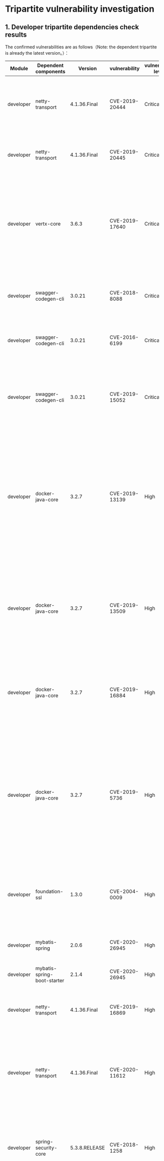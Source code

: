 # Tripartite vulnerability investigation

## 1. Developer tripartite dependencies check results

The confirmed vulnerabilities are as follows（Note: the dependent tripartite is already the latest version。）：

| Module      |  Dependent components  |Version| vulnerability|  vulnerability level            |   vulnerability description |  resolved or not |    Description    |
| ---------| --------------------|----------------------|----------------|----------------- |----------------|-----------------|---------------------------------|
|developer| netty-transport  | 4.1.36.Final | CVE-2019-20444  |  Critical        |HttpObjectDecoder.java in Netty before 4.1.44 allows an HTTP header that lacks a colon, which might be interpreted as a separate header with an incorrect syntax, or might be interpreted as an "invalid fold." | no        | servicecomb 1.3.0 Passively dependent tripartite     |
|developer| netty-transport  | 4.1.36.Final | CVE-2019-20445  |  Critical        |HttpObjectDecoder.java in Netty before 4.1.44 allows a Content-Length header to be accompanied by a second Content-Length header, or by a Transfer-Encoding header.| no| servicecomb 1.3.0 Passively dependent tripartite     |
|developer| vertx-core  | 3.6.3 | CVE-2019-17640  |  Critical        |TIn Eclipse Vert.x 3.4.x up to 3.9.4, 4.0.0.milestone1, 4.0.0.milestone2, 4.0.0.milestone3, 4.0.0.milestone4, 4.0.0.milestone5, 4.0.0.Beta1, 4.0.0.Beta2, and 4.0.0.Beta3, StaticHandler doesn't correctly processes back slashes on Windows Operating systems, allowing, escape the webroot folder to the current working directory | no| servicecomb 1.3.0 Passively dependent tripartite     |
|developer|swagger-codegen-cli  | 3.0.21 | CVE-2018-8088 |  Critical        |Netty before 4.1.42.Final mishandles whitespace before the colon in HTTP headers (such as a "Transfer-Encoding : chunked" line), which leads to HTTP request smuggling. | no| Its dependencies are not found in the project dependency tree     |
|developer|swagger-codegen-cli  | 3.0.21 | CVE-2016-6199 |  Critical        |ObjectSocketWrapper.java in Gradle 2.12 allows remote attackers to execute arbitrary code via a crafted serialized object.| no| Its dependencies are not found in the project dependency tree     |
|developer|swagger-codegen-cli  | 3.0.21 | CVE-2019-15052 |  Critical        |he HTTP client in Gradle before 5.6 sends authentication credentials originally destined for the configured host. If that host returns a 30x redirect, Gradle also sends those credentials to all subsequent hosts that the request redirects to. This is similar to CVE-2018-1000007. | no| Its dependencies are not found in the project dependency tree     |
|developer|docker-java-core  | 3.2.7 | CVE-2019-13139 |  High|	In Docker before 18.09.4, an attacker who is capable of supplying or manipulating the build path for the "docker build" command would be able to gain command execution. An issue exists in the way "docker build" processes remote git URLs, and results in command injection into the underlying "git clone" command, leading to code execution in the context of the user executing the "docker build" command. This occurs because git ref can be misinterpreted as a flag. | no| Already the latest version     |
|developer|docker-java-core  | 3.2.7 | CVE-2019-13509 |  High|	In Docker CE and EE before 18.09.8 (as well as Docker EE before 17.06.2-ee-23 and 18.x before 18.03.1-ee-10), Docker Engine in debug mode may sometimes add secrets to the debug log. This applies to a scenario where docker stack deploy is run to redeploy a stack that includes (non external) secrets. It potentially applies to other API users of the stack API if they resend the secret. | no| Already the latest version     |
|developer|docker-java-core  | 3.2.7 | CVE-2019-16884 |  High|	runc through 1.0.0-rc8, as used in Docker through 19.03.2-ce and other products, allows AppArmor restriction bypass because libcontainer/rootfs_linux.go incorrectly checks mount targets, and thus a malicious Docker image can mount over a /proc directory.| no| Already the latest version     |
|developer|docker-java-core  | 3.2.7 | CVE-2019-5736 |  High|	runc through 1.0-rc6, as used in Docker before 18.09.2 and other products, allows attackers to overwrite the host runc binary (and consequently obtain host root access) by leveraging the ability to execute a command as root within one of these types of containers: (1) a new container with an attacker-controlled image, or (2) an existing container, to which the attacker previously had write access, that can be attached with docker exec. This occurs because of file-descriptor mishandling, related to /proc/self/exe. | no| Already the latest version     |
|developer|foundation-ssl  | 1.3.0 | CVE-2004-0009 |  High|	Apache-SSL 1.3.28+1.52 and earlier, with SSLVerifyClient set to 1 or 3 and SSLFakeBasicAuth enabled, allows remote attackers to forge a client certificate by using basic authentication with the "one-line DN" of the target user. | no| servicecomb 1.3.0 Passively dependent tripartite     |
|developer|mybatis-spring  | 2.0.6 | CVE-2020-26945 |  High|	MyBatis before 3.5.6 mishandles deserialization of object streams. | no| mybatis-spring-boot-starter 2.1.4 Passively dependent tripartite     |
|developer|mybatis-spring-boot-starter  | 2.1.4 | CVE-2020-26945 |  High|	MyBatis before 3.5.6 mishandles deserialization of object streams. | no| Already the latest version     |
|developer|netty-transport  | 4.1.36.Final | CVE-2019-16869 |  High|	Netty before 4.1.42.Final mishandles whitespace before the colon in HTTP headers (such as a "Transfer-Encoding : chunked" line), which leads to HTTP request smuggling. | no| servicecomb 1.3.0 Passively dependent tripartite     |
|developer|netty-transport  | 4.1.36.Final | CVE-2020-11612 |  High|	The ZlibDecoders in Netty 4.1.x before 4.1.46 allow for unbounded memory allocation while decoding a ZlibEncoded byte stream. An attacker could send a large ZlibEncoded byte stream to the Netty server, forcing the server to allocate all of its free memory to a single decoder. | no| servicecomb 1.3.0 Passively dependent tripartite     |
|developer| spring-security-core  | 5.3.8.RELEASE | CVE-2018-1258 |  High|	Spring Framework version 5.0.5 when used in combination with any versions of Spring Security contains an authorization bypass when using method security. An unauthorized malicious user can gain unauthorized access to methods that should be restricted. | no| Can only update to the highest version of 5.3, update to version 5.4.x, and you will get an error when you perform the test hard.     |
|developer| swagger-codegen-cli  | 3.0.21 | CVE-2020-25649 |  High| A flaw was found in FasterXML Jackson Databind, where it did not have entity expansion secured properly. This flaw allows vulnerability to XML external entity (XXE) attacks. The highest threat from this vulnerability is data integrity. | no| Its dependencies are not found in the project dependency tree     |
|developer| swagger-codegen-cli  | 3.0.21 | CVE-2019-10086 |  High| In Apache Commons Beanutils 1.9.2, a special BeanIntrospector class was added which allows suppressing the ability for an attacker to access the classloader via the class property available on all Java objects. We, however were not using this by default characteristic of the PropertyUtilsBean. | no| Its dependencies are not found in the project dependency tree     |
|developer| swagger-codegen-cli  | 3.0.21 | CVE-2017-1000207 |  High|  A vulnerability in Swagger-Parser's version <= 1.0.30 and Swagger codegen version <= 2.2.2 yaml parsing functionality results in arbitrary code being executed when a maliciously crafted yaml Open-API specification is parsed. This in particular, affects the 'generate' and 'validate' command in swagger-codegen (<= 2.2.2) and can lead to arbitrary code being executed when these commands are used on a well-crafted yaml specification. | no| Its dependencies are not found in the project dependency tree     |
|developer| swagger-codegen-cli  | 3.0.21 | CVE-2017-1000208 |  High|  A vulnerability in Swagger-Parser's (version <= 1.0.30) yaml parsing functionality results in arbitrary code being executed when a maliciously crafted yaml Open-API specification is parsed. This in particular, affects the 'generate' and 'validate' command in swagger-codegen (<= 2.2.2) and can lead to arbitrary code being executed when these commands are used on a well-crafted yaml specification. | no| Its dependencies are not found in the project dependency tree     |
|developer| swagger-codegen-cli  | 3.0.21 | CVE-2017-18640 |  High|  The Alias feature in SnakeYAML 1.18 allows entity expansion during a load operation, a related issue to CVE-2003-1564. | no| Its dependencies are not found in the project dependency tree     |
|developer| swagger-codegen-cli  | 3.0.21 | CVE-2020-11979 |  High|  As mitigation for CVE-2020-1945 Apache Ant 1.10.8 changed the permissions of temporary files it created so that only the current user was allowed to access them. Unfortunately the fixcrlf task deleted the temporary file and created a new one without said protection, effectively nullifying the effort. This would still allow an attacker to inject modified source files into the build process. | no| Its dependencies are not found in the project dependency tree     |
|developer| swagger-codegen-cli  | 3.0.21 |RETIREJSA prototype pollution vulnerability in handlebars is exploitable if an attacker can control the template |  High|  A prototype pollution vulnerability in handlebars is exploitable if an attacker can control the template | no| Its dependencies are not found in the project dependency tree     |

# Screenshots
## Critical        
![输入图片说明](https://images.gitee.com/uploads/images/2021/0326/153240_16b24ae3_5504908.png "严重.PNG")
## High
![输入图片说明](https://images.gitee.com/uploads/images/2021/0326/154519_d0131417_5504908.png "high-1.PNG")
![输入图片说明](https://images.gitee.com/uploads/images/2021/0326/154530_e6e11fd0_5504908.png "high-2.PNG")
